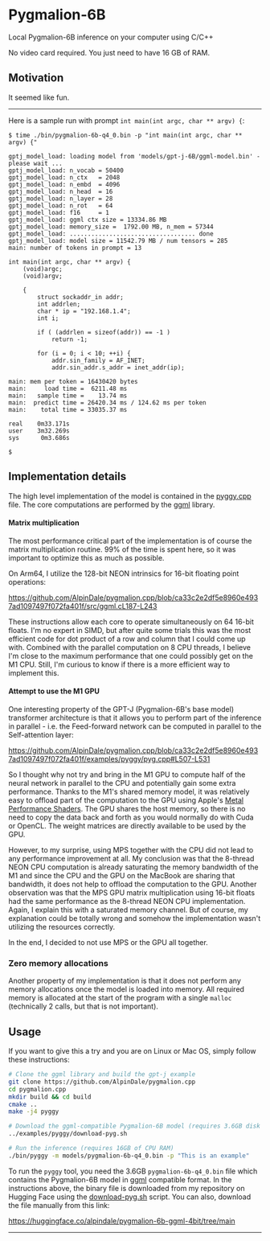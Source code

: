 # Pygmalion-6B

Local Pygmalion-6B inference on your computer using C/C++

No video card required. You just need to have 16 GB of RAM.

## Motivation

It seemed like fun.

***

Here is a sample run with prompt `int main(int argc, char ** argv) {`:

```
$ time ./bin/pygmalion-6b-q4_0.bin -p "int main(int argc, char ** argv) {"

gptj_model_load: loading model from 'models/gpt-j-6B/ggml-model.bin' - please wait ...
gptj_model_load: n_vocab = 50400
gptj_model_load: n_ctx   = 2048
gptj_model_load: n_embd  = 4096
gptj_model_load: n_head  = 16
gptj_model_load: n_layer = 28
gptj_model_load: n_rot   = 64
gptj_model_load: f16     = 1
gptj_model_load: ggml ctx size = 13334.86 MB
gptj_model_load: memory_size =  1792.00 MB, n_mem = 57344
gptj_model_load: ................................... done
gptj_model_load: model size = 11542.79 MB / num tensors = 285
main: number of tokens in prompt = 13

int main(int argc, char ** argv) {
    (void)argc;
    (void)argv;

    {
        struct sockaddr_in addr;
        int addrlen;
        char * ip = "192.168.1.4";
        int i;

        if ( (addrlen = sizeof(addr)) == -1 )
            return -1;

        for (i = 0; i < 10; ++i) {
            addr.sin_family = AF_INET;
            addr.sin_addr.s_addr = inet_addr(ip);

main: mem per token = 16430420 bytes
main:     load time =  6211.48 ms
main:   sample time =    13.74 ms
main:  predict time = 26420.34 ms / 124.62 ms per token
main:    total time = 33035.37 ms

real	0m33.171s
user	3m32.269s
sys      0m3.686s

$
```


## Implementation details

The high level implementation of the model is contained in the [pyggy.cpp](pyggy.cpp) file. The core computations are
performed by the [ggml](https://github.com/AlpinDale/pygmalion.cpp/blob/main/include/ggml/ggml.h) library.


#### Matrix multiplication

The most performance critical part of the implementation is of course the matrix multiplication routine. 99% of the time
is spent here, so it was important to optimize this as much as possible.

On Arm64, I utilize the 128-bit NEON intrinsics for 16-bit floating point operations:

https://github.com/AlpinDale/pygmalion.cpp/blob/ca33c2e2df5e8960e4937ad1097497f072fa401f/src/ggml.cL187-L243

These instructions allow each core to operate simultaneously on 64 16-bit floats. I'm no expert in SIMD, but after quite
some trials this was the most efficient code for dot product of a row and column that I could come up with. Combined
with the parallel computation on 8 CPU threads, I believe I'm close to the maximum performance that one could possibly
get on the M1 CPU. Still, I'm curious to know if there is a more efficient way to implement this.


#### Attempt to use the M1 GPU

One interesting property of the GPT-J (Pygmalion-6B's base model) transformer architecture is that it allows you to perform part of the inference in
parallel - i.e. the Feed-forward network can be computed in parallel to the Self-attention layer:

https://github.com/AlpinDale/pygmalion.cpp/blob/ca33c2e2df5e8960e4937ad1097497f072fa401f/examples/pyggy/pyg.cpp#L507-L531

So I thought why not try and bring in the M1 GPU to compute half of the neural network in parallel to the CPU and
potentially gain some extra performance. Thanks to the M1's shared memory model, it was relatively easy to offload part
of the computation to the GPU using Apple's [Metal Performance
Shaders](https://developer.apple.com/documentation/metalperformanceshaders). The GPU shares the host memory, so there is
no need to copy the data back and forth as you would normally do with Cuda or OpenCL. The weight matrices are directly
available to be used by the GPU.

However, to my surprise, using MPS together with the CPU did not lead to any performance improvement at all. My
conclusion was that the 8-thread NEON CPU computation is already saturating the memory bandwidth of the M1 and since
the CPU and the GPU on the MacBook are sharing that bandwidth, it does not help to offload the computation to the GPU.
Another observation was that the MPS GPU matrix multiplication using 16-bit floats had the same performance as the
8-thread NEON CPU implementation. Again, I explain this with a saturated memory channel. But of course, my explanation
could be totally wrong and somehow the implementation wasn't utilizing the resources correctly.

In the end, I decided to not use MPS or the GPU all together.

### Zero memory allocations

Another property of my implementation is that it does not perform any memory allocations once the model is loaded into
memory. All required memory is allocated at the start of the program with a single `malloc` (technically 2 calls, but
that is not important).

## Usage

If you want to give this a try and you are on Linux or Mac OS, simply follow these instructions:

```bash
# Clone the ggml library and build the gpt-j example
git clone https://github.com/AlpinDale/pygmalion.cpp
cd pygmalion.cpp
mkdir build && cd build
cmake ..
make -j4 pyggy

# Download the ggml-compatible Pygmalion-6B model (requires 3.6GB disk space)
../examples/pyggy/download-pyg.sh

# Run the inference (requires 16GB of CPU RAM)
./bin/pyggy -m models/pygmalion-6b-q4_0.bin -p "This is an example"
```

To run the `pyggy` tool, you need the 3.6GB `pygmalion-6b-q4_0.bin` file which contains the Pygmalion-6B model in
[ggml](https://github.com/ggerganov/ggml) compatible format. In the instructions above, the binary file
is downloaded from my repository on Hugging Face using the [download-pyg.sh](download-ggml-model.sh) script.
You can also, download the file manually from this link:

https://huggingface.co/alpindale/pygmalion-6b-ggml-4bit/tree/main

---